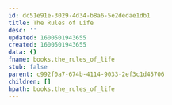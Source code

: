 ```yaml
---
id: dc51e91e-3029-4d34-b8a6-5e2dedae1db1
title: The Rules of Life
desc: ''
updated: 1600501943655
created: 1600501943655
data: {}
fname: books.the_rules_of_life
stub: false
parent: c992f0a7-674b-4114-9033-2ef3c1d45706
children: []
hpath: books.the_rules_of_life
---
```

## 
